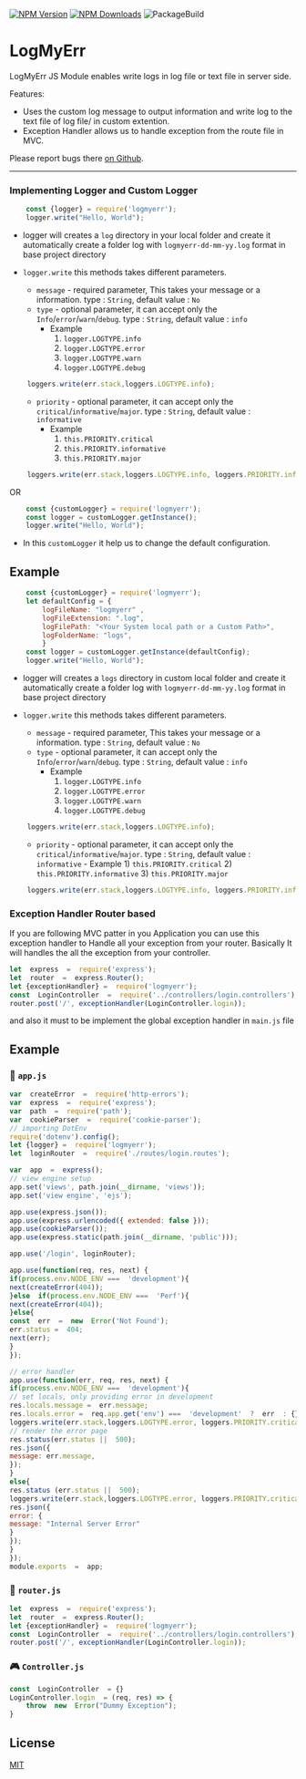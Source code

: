 [![NPM Version][npm-image]][npm-url]
[![NPM Downloads][downloads-image]][downloads-url]
![PackageBuild](https://github.com/arunsakthivel96/logmyerr/actions/workflows/node.js.yml/badge.svg)

# LogMyErr

LogMyErr JS Module enables write logs  in log file or text file in server side.

Features:

* Uses the custom log message  to output information and write log to the text file of log file/ in custom extention.
* Exception Handler allows us to handle exception from the route file in MVC.

Please report bugs there [on Github](https://github.com/arunsakthivel96/logmyerr/issues).

--------


### Implementing Logger and Custom Logger
```javascript
    const {logger} = require('logmyerr');
    logger.write("Hello, World");
```    
  * logger will creates a `log` directory in your local folder and create it automatically create a folder log with `logmyerr-dd-mm-yy.log` format in base project directory
  * `logger.write` this methods takes different parameters.
  
       - `message` - required parameter, This takes your message or a information. type : `String`, default value : `No`
       - `type` - optional parameter, it can accept only the `Info`/`error`/`warn`/`debug`. type : `String`, default value : `info`
            - Example 
                1) `logger.LOGTYPE.info`
                2) `logger.LOGTYPE.error`
                3) `logger.LOGTYPE.warn`
                4) `logger.LOGTYPE.debug`
	```javascript
	 loggers.write(err.stack,loggers.LOGTYPE.info);
	```

       - `priority` - optional parameter, it can accept only the `critical`/`informative`/`major`. type : `String`, default value : `informative`
            - Example
                1) `this.PRIORITY.critical`
                2) `this.PRIORITY.informative`
                3) `this.PRIORITY.major`
	```javascript
	 loggers.write(err.stack,loggers.LOGTYPE.info, loggers.PRIORITY.informative);
	```          
            
OR 
```javascript
    const {customLogger} = require('logmyerr');
    const logger = customLogger.getInstance();
    logger.write("Hello, World");
```    
   * In this `customLogger` it help us to change the default configuration. 
   
## Example
```javascript
    const {customLogger} = require('logmyerr');
    let defaultConfig = {
        logFileName: "logmyerr" ,
        logFileExtension: ".log",
        logFilePath: "<Your System local path or a Custom Path>", 
        logFolderName: "logs",
        }
    const logger = customLogger.getInstance(defaultConfig);
    logger.write("Hello, World");
```    
        
   * logger will creates a `logs` directory in custom local folder and create it automatically create a folder log with `logmyerr-dd-mm-yy.log` format in base project directory
  * `logger.write` this methods takes different parameters.
  
       - `message` - required parameter, This takes your message or a information. type : `String`, default value : `No`
       - `type` - optional parameter, it can accept only the `Info`/`error`/`warn`/`debug`. type : `String`, default value : `info`
            - Example 
                1) `logger.LOGTYPE.info`
                2) `logger.LOGTYPE.error`
                3) `logger.LOGTYPE.warn`
                4) `logger.LOGTYPE.debug`
                
	```javascript
	 loggers.write(err.stack,loggers.LOGTYPE.info);
	```
      - `priority` - optional parameter, it can accept only the `critical`/`informative`/`major`. type : `String`, default value : `informative`
            - Example
                1) `this.PRIORITY.critical`
                2) `this.PRIORITY.informative`
                3) `this.PRIORITY.major`
	```javascript
	 loggers.write(err.stack,loggers.LOGTYPE.info, loggers.PRIORITY.informative);
	```              
    

### Exception Handler Router based 

If you are following MVC patter in you Application you can use this exception handler to Handle all your exception from your router. Basically It will handles the all the exception from your controller. 

```javascript
let  express  =  require('express');
let  router  =  express.Router();
let {exceptionHandler} =  require('logmyerr');
const  LoginController  =  require('../controllers/login.controllers');
router.post('/', exceptionHandler(LoginController.login)); 
```     
and also it must to be implement the global exception handler in `main.js` file
## Example 
[](https://emojipedia.org/file-folder/)

### 📁 `app.js` 

```javascript
var  createError  =  require('http-errors');
var  express  =  require('express');
var  path  =  require('path');
var  cookieParser  =  require('cookie-parser');
// importing DotEnv
require('dotenv').config();
let {logger} =  require('logmyerr');
let  loginRouter  =  require('./routes/login.routes');

var  app  =  express();
// view engine setup
app.set('views', path.join(__dirname, 'views'));
app.set('view engine', 'ejs');

app.use(express.json());
app.use(express.urlencoded({ extended: false }));
app.use(cookieParser());
app.use(express.static(path.join(__dirname, 'public')));

app.use('/login', loginRouter);

app.use(function(req, res, next) {
if(process.env.NODE_ENV ===  'development'){
next(createError(404));
}else  if(process.env.NODE_ENV ===  'Perf'){
next(createError(404));
}else{
const  err  =  new  Error('Not Found');
err.status =  404;
next(err);
}
});

// error handler
app.use(function(err, req, res, next) {
if(process.env.NODE_ENV ===  'development'){
// set locals, only providing error in development
res.locals.message =  err.message;
res.locals.error =  req.app.get('env') ===  'development'  ?  err  : {};
loggers.write(err.stack,loggers.LOGTYPE.error, loggers.PRIORITY.critical);
// render the error page
res.status(err.status ||  500);
res.json({
message: err.message,
});
}
else{
res.status (err.status ||  500);
loggers.write(err.stack,loggers.LOGTYPE.error, loggers.PRIORITY.critical);
res.json({
error: {
message: "Internal Server Error"
}
});
}
});
module.exports  =  app;
```
 
[](https://emojipedia.org/antenna-bars/)

### 📶 `router.js`
```javascript
let  express  =  require('express');
let  router  =  express.Router();
let {exceptionHandler} =  require('logmyerr');
const  LoginController  =  require('../controllers/login.controllers');
router.post('/', exceptionHandler(LoginController.login));
```
[](https://emojipedia.org/video-game/)

### 🎮 `Controller.js`
```javascript
const  LoginController  = {}
LoginController.login  = (req, res) => {
	throw  new  Error("Dummy Exception");
}
```
## License

[MIT](LICENSE)

[coveralls-image]: https://badgen.net/coveralls/c/github/arunsakthivel96/logmyerr//master
[coveralls-url]: https://coveralls.io/r/visionmedia/batch?branch=master
[downloads-image]: https://badgen.net/npm/dm/logmyerr
[downloads-url]: https://npmjs.org/package/logmyerr
[npm-image]: https://badgen.net/npm/v/logmyerr
[npm-url]: https://npmjs.org/package/logmyerr
[travis-image]: https://badgen.net/travis/visionmedia/logmyerr/master
<!-- [travis-url]: https://travis-ci.org/visionmedia/batch -->
